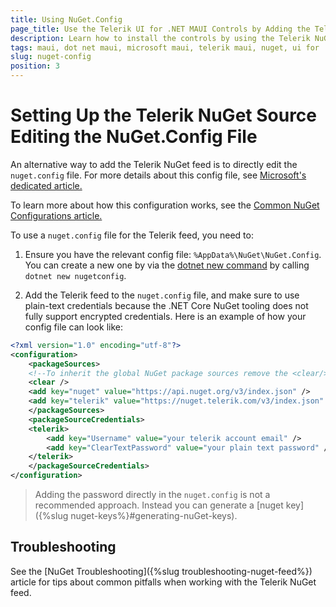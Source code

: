 ```yaml
---
title: Using NuGet.Config
page_title: Use the Telerik UI for .NET MAUI Controls by Adding the Telerik NuGet Server to Visual Studio Code
description: Learn how to install the controls by using the Telerik NuGet Server with Visual Studio Code.
tags: maui, dot net maui, microsoft maui, telerik maui, nuget, ui for .net maui controls, windows, mac, install, telerik .net maui, visual studio
slug: nuget-config
position: 3
---
```


# Setting Up the Telerik NuGet Source Editing the NuGet.Config File

An alternative way to add the Telerik NuGet feed is to directly edit the `nuget.config` file. For more details about this config file, see <a href="https://learn.microsoft.com/en-us/nuget/reference/nuget-config-file#packagesources" target="_blank">Microsoft's dedicated article.</a>

To learn more about how this configuration works, see the <a href="https://learn.microsoft.com/en-us/nuget/consume-packages/configuring-nuget-behavior#creating-a-new-config-file" target="_blank"> Common NuGet Configurations article.</a>

To use a `nuget.config` file for the Telerik feed, you need to:

1. Ensure you have the relevant config file: `%AppData%\NuGet\NuGet.Config`. You can create a new one by via the <a href="https://learn.microsoft.com/en-us/dotnet/core/tools/dotnet-new" target="blank">dotnet new command</a> by calling `dotnet new nugetconfig`.

2. Add the Telerik feed to the `nuget.config` file, and make sure to use plain-text credentials because the .NET Core NuGet tooling does not fully support encrypted credentials. Here is an example of how your config file can look like:

```xml
<?xml version="1.0" encoding="utf-8"?>
<configuration>
    <packageSources>
    <!--To inherit the global NuGet package sources remove the <clear/> line below -->
    <clear />
    <add key="nuget" value="https://api.nuget.org/v3/index.json" />
    <add key="telerik" value="https://nuget.telerik.com/v3/index.json" />
    </packageSources>
    <packageSourceCredentials>
    <telerik>
        <add key="Username" value="your telerik account email" />
        <add key="ClearTextPassword" value="your plain text password" />
    </telerik>
    </packageSourceCredentials>
</configuration>
```

> Adding the password directly in the `nuget.config` is not a recommended approach. Instead you can generate a [nuget key]({%slug nuget-keys%}#generating-nuGet-keys).

## Troubleshooting

See the [NuGet Troubleshooting]({%slug troubleshooting-nuget-feed%}) article for tips about common pitfalls when working with the Telerik NuGet feed.